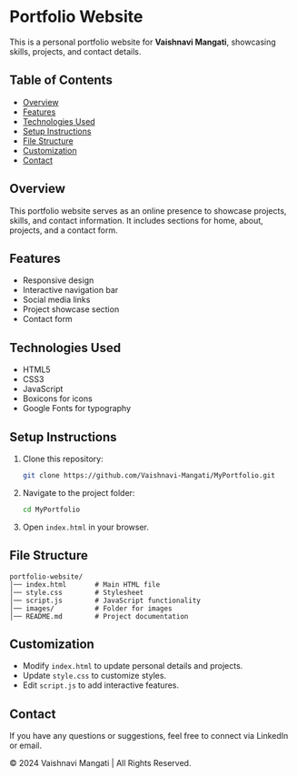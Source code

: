 # Portfolio Website

This is a personal portfolio website for **Vaishnavi Mangati**, showcasing skills, projects, and contact details.

## Table of Contents
- [Overview](#overview)
- [Features](#features)
- [Technologies Used](#technologies-used)
- [Setup Instructions](#setup-instructions)
- [File Structure](#file-structure)
- [Customization](#customization)
- [Contact](#contact)

## Overview
This portfolio website serves as an online presence to showcase projects, skills, and contact information. It includes sections for home, about, projects, and a contact form.

## Features
- Responsive design
- Interactive navigation bar
- Social media links
- Project showcase section
- Contact form

## Technologies Used
- HTML5
- CSS3
- JavaScript
- Boxicons for icons
- Google Fonts for typography

## Setup Instructions
1. Clone this repository:
   ```bash
   git clone https://github.com/Vaishnavi-Mangati/MyPortfolio.git
   ```
2. Navigate to the project folder:
   ```bash
   cd MyPortfolio
   ```
3. Open `index.html` in your browser.

## File Structure
```
portfolio-website/
│── index.html       # Main HTML file
│── style.css        # Stylesheet
│── script.js        # JavaScript functionality
│── images/          # Folder for images
│── README.md        # Project documentation
```

## Customization
- Modify `index.html` to update personal details and projects.
- Update `style.css` to customize styles.
- Edit `script.js` to add interactive features.

## Contact
If you have any questions or suggestions, feel free to connect via LinkedIn or email.

© 2024 Vaishnavi Mangati | All Rights Reserved.

